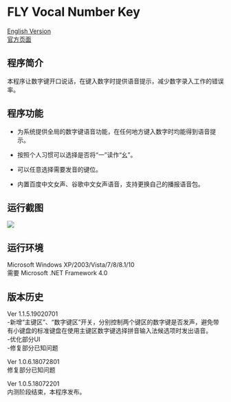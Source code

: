 FLY Vocal Number Key
=========
[English Version](https://github.com/FLYCW-WXY/VocalNumberKey/blob/master/README_EN.md)<br>[官方页面](https://wxyedward.cf/?p=180)

程序简介
-----
本程序让数字键开口说话，在键入数字时提供语音提示，减少数字录入工作的错误率。

程序功能
------
* 为系统提供全局的数字键语音功能，在任何地方键入数字时均能得到语音提示。

* 按照个人习惯可以选择是否将“一”读作“幺”。

* 可以任意选择需要发音的键位。

* 内置百度中文女声、谷歌中文女声语音，支持更换自己的播报语音包。

运行截图
--------
![](https://s2.ax1x.com/2019/02/07/ktgBkD.png)

运行环境
--------
Microsoft Windows XP/2003/Vista/7/8/8.1/10<br>
需要 Microsoft .NET Framework 4.0

版本历史
---------
Ver 1.1.5.19020701<br>
-新增“主键区”、“数字键区”开关，分别控制两个键区的数字键是否发声，避免带有小键盘的标准键盘在使用主键区数字键选择拼音输入法候选项时发出语音。<br>
-优化部分UI<br>
-修复部分已知问题<br>

Ver 1.0.6.18072801<br>
修复部分已知问题

Ver 1.0.5.18072201<br>
内测阶段结束，本程序发布。
